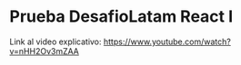 # Prueba DesafioLatam React I

Link al video explicativo:
https://www.youtube.com/watch?v=nHH2Ov3mZAA
